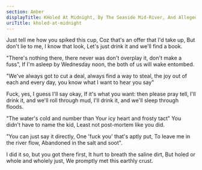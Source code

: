 ```yaml
---
section: Amber
displayTitle: KHoled At Midnight, By The Seaside Mid-River, And Allegedly Dry
uriTitle: kholed-at-midnight
---
```


Just tell me how you spiked this cup,
Coz that's an offer that I'd take up,
But don't lie to me, I know that look,
Let's just drink it and we'll find a book.

"There's nothing there, there never was
don't overplay it, don't make a fuss",
If I'm asleep by Wednesday noon,
the both of us will wake entombed.

"We've always got to cut a deal,
always find a way to steal,
the joy out of each and every day,
you know what I want to hear you say"

Fuck, yes, I guess I'll say okay,
If it's what you want: then please pray tell,
I'll drink it, and we'll roll through mud,
I'll drink it, and we'll sleep through floods.

"The water's cold and number than
Your icy heart and frosty tact"
You didn't have to name the kid,
Least not post-mortem like you did.

"You can just say it directly,
One 'fuck you' that's aptly put,
To leave me in the river flow,
Abandoned in the salt and soot".

I did it so, but you got there first,
It hurt to breath the saline dirt,
But holed or whole and wholely just,
We promptly met this earthly crust.
